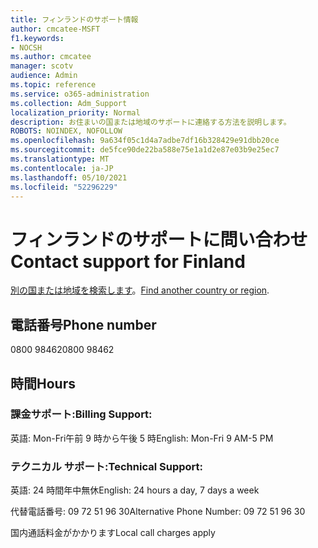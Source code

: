 ```yaml
---
title: フィンランドのサポート情報
author: cmcatee-MSFT
f1.keywords:
- NOCSH
ms.author: cmcatee
manager: scotv
audience: Admin
ms.topic: reference
ms.service: o365-administration
ms.collection: Adm_Support
localization_priority: Normal
description: お住まいの国または地域のサポートに連絡する方法を説明します。
ROBOTS: NOINDEX, NOFOLLOW
ms.openlocfilehash: 9a634f05c1d4a7adbe7df16b328429e91dbb20ce
ms.sourcegitcommit: de5fce90de22ba588e75e1a1d2e87e03b9e25ec7
ms.translationtype: MT
ms.contentlocale: ja-JP
ms.lasthandoff: 05/10/2021
ms.locfileid: "52296229"
---
```

# <a name="contact-support-for-finland"></a><span data-ttu-id="e0414-103">フィンランドのサポートに問い合わせ</span><span class="sxs-lookup"><span data-stu-id="e0414-103">Contact support for Finland</span></span>

<span data-ttu-id="e0414-104">[別の国または地域を検索します](../../business-video/get-help-support.md)。</span><span class="sxs-lookup"><span data-stu-id="e0414-104">[Find another country or region](../../business-video/get-help-support.md).</span></span>

## <a name="phone-number"></a><span data-ttu-id="e0414-105">電話番号</span><span class="sxs-lookup"><span data-stu-id="e0414-105">Phone number</span></span>
<span data-ttu-id="e0414-106">0800 98462</span><span class="sxs-lookup"><span data-stu-id="e0414-106">0800 98462</span></span>

## <a name="hours"></a><span data-ttu-id="e0414-107">時間</span><span class="sxs-lookup"><span data-stu-id="e0414-107">Hours</span></span>
### <a name="billing-support"></a><span data-ttu-id="e0414-108">課金サポート:</span><span class="sxs-lookup"><span data-stu-id="e0414-108">Billing Support:</span></span>

<span data-ttu-id="e0414-109">英語: Mon-Fri午前 9 時から午後 5 時</span><span class="sxs-lookup"><span data-stu-id="e0414-109">English: Mon-Fri 9 AM-5 PM</span></span>

### <a name="technical-support"></a><span data-ttu-id="e0414-110">テクニカル サポート:</span><span class="sxs-lookup"><span data-stu-id="e0414-110">Technical Support:</span></span>

<span data-ttu-id="e0414-111">英語: 24 時間年中無休</span><span class="sxs-lookup"><span data-stu-id="e0414-111">English: 24 hours a day, 7 days a week</span></span>

<span data-ttu-id="e0414-112">代替電話番号: 09 72 51 96 30</span><span class="sxs-lookup"><span data-stu-id="e0414-112">Alternative Phone Number: 09 72 51 96 30</span></span>

<span data-ttu-id="e0414-113">国内通話料金がかかります</span><span class="sxs-lookup"><span data-stu-id="e0414-113">Local call charges apply</span></span>
